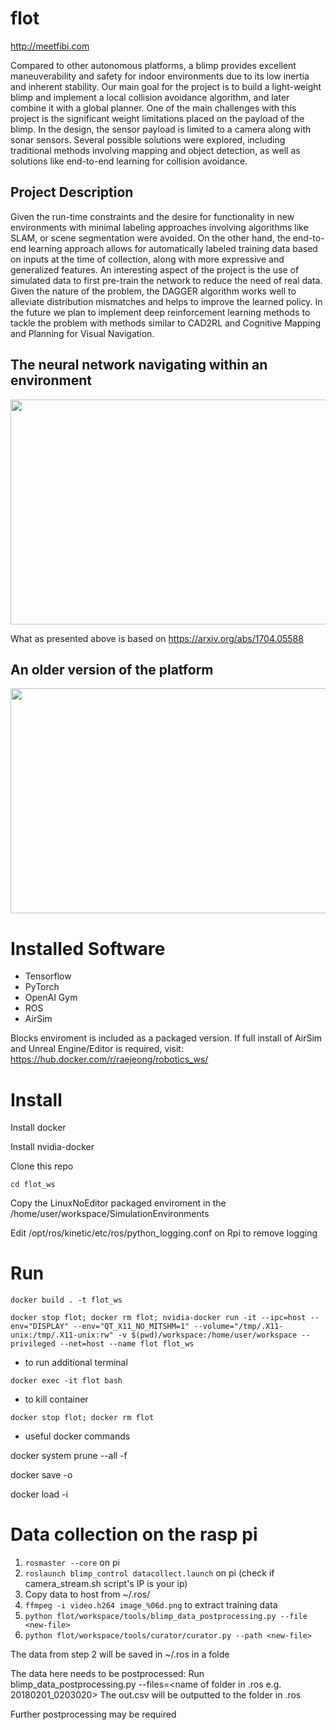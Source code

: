 # flot

http://meetfibi.com

Compared to other autonomous platforms, a blimp provides excellent maneuverability and safety for indoor environments due to its low inertia and inherent stability. Our main goal for the project is to build a light-weight blimp and implement a local collision avoidance algorithm, and later combine it with a global planner. One of the main challenges with this project is the significant weight limitations placed on the payload of the blimp. In the design, the sensor payload is limited to a camera along with sonar sensors. Several possible solutions were explored, including traditional methods involving mapping and object detection, as well as solutions like end-to-end learning for collision avoidance. 

## Project Description 

Given the run-time constraints and the desire for functionality in new environments with minimal labeling approaches involving algorithms like SLAM, or scene segmentation were avoided. On the other hand, the end-to-end learning approach allows for automatically labeled training data based on inputs at the time of collection, along with more expressive and generalized features. An interesting aspect of the project is the use of simulated data to first pre-train the network to reduce the need of real data. Given the nature of the problem, the DAGGER algorithm works well to alleviate distribution mismatches and helps to improve the learned policy. In the future we plan to implement deep reinforcement learning methods to tackle the problem with methods similar to CAD2RL and Cognitive Mapping and Planning for Visual Navigation.

## The neural network navigating within an environment
<div style="text-align:center">
<a href="http://www.youtube.com/watch?feature=player_embedded&v=KOFQP3Pj4PY
" target="_blank"><img src="http://img.youtube.com/vi/KOFQP3Pj4PY/maxresdefault.jpg" 
alt="" width="640" height="360" border="0" style="text-align:center" /></a>
</div>

What as presented above is based on https://arxiv.org/abs/1704.05588

## An older version of the platform 
<div style="text-align:center">
<a href="http://www.youtube.com/watch?feature=player_embedded&v=krgU84V8UmE
" target="_blank"><img src="http://img.youtube.com/vi/krgU84V8UmE/maxresdefault.jpg" 
alt="" width="640" height="360" border="0" style="text-align:center" /></a>
</div>

# Installed Software

- Tensorflow
- PyTorch
- OpenAI Gym
- ROS
- AirSim

Blocks enviroment is included as a packaged version. If full install of AirSim and Unreal Engine/Editor is required, visit:
https://hub.docker.com/r/raejeong/robotics_ws/

# Install

Install docker

Install nvidia-docker

Clone this repo

```cd flot_ws```

Copy the LinuxNoEditor packaged enviroment in the /home/user/workspace/SimulationEnvironments

Edit /opt/ros/kinetic/etc/ros/python_logging.conf on Rpi to remove logging

# Run
```docker build . -t flot_ws ```

```docker stop flot; docker rm flot; nvidia-docker run -it --ipc=host --env="DISPLAY" --env="QT_X11_NO_MITSHM=1" --volume="/tmp/.X11-unix:/tmp/.X11-unix:rw" -v $(pwd)/workspace:/home/user/workspace --privileged --net=host --name flot flot_ws```

- to run additional terminal 

```docker exec -it flot bash```

- to kill container

```docker stop flot; docker rm flot```

- useful docker commands

docker system prune --all -f

docker save -o <save image to path> <image name>

docker load -i <path to image tar file>

# Data collection on the rasp pi
1. ```rosmaster --core``` on pi
2. ```roslaunch blimp_control datacollect.launch``` on pi (check if camera_stream.sh script's IP is your ip)
3. Copy data to host from ~/.ros/<date-and-time>
4. ```ffmpeg -i video.h264 image_%06d.png``` to extract training data
5. ```python flot/workspace/tools/blimp_data_postprocessing.py --file <new-file>```
6. ```python flot/workspace/tools/curator/curator.py --path <new-file>```

The data from step 2 will be saved in ~/.ros in a folde

The data here needs to be postprocessed:
Run blimp_data_postprocessing.py --files=<name of folder in .ros e.g. 20180201_0203020>
The out.csv will be outputted to the folder in .ros

Further postprocessing may be required
